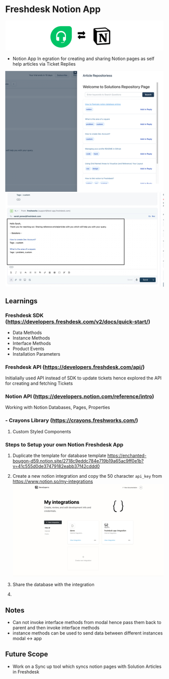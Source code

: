 # Freshdesk Notion App

![Banner](./docs/banner3.png)

- Notion App In egration for creating and sharing Notion pages as self help articles via Ticket Replies

![screenshot-boards](./docs/app-snap2.png)
![Ticket](./docs/ticket-snap.jpg)

## Learnings 

### Freshdesk SDK (https://developers.freshdesk.com/v2/docs/quick-start/)

- Data Methods 
- Instance Methods 
- Interface Methods  
- Product Events 
- Installation Parameters 


### Freshdesk API  (https://developers.freshdesk.com/api/)
Initialially used API instead of SDK to update tickets hence explored the API for creating and fetching Tickets 

### Notion API (https://developers.notion.com/reference/intro)
Working with Notion Databases, Pages, Properties 

### - Crayons Library (https://crayons.freshworks.com/)
1. Custom Styled Components 

### Steps to Setup your own Notion Freshdesk App 

1. Duplicate the template for database template https://enchanted-bougon-d59.notion.site/2718c9eddc784e719b19a65ac9ff0e1b?v=41c555d0de37479182eabb37f42cddd0

2. Create a new notion integration and copy the 50 character `api_key`  from https://www.notion.so/my-integrations
![notion-integration](./docs/notion-integration.png)


3. Share the database with the integration

3. 

## Notes 

- Can not invoke interface methods from modal hence pass them back to parent and then invoke interface methods 
- instance methods can be used to send data between different instances modal <-> app 

## Future Scope
- Work on a Sync up tool which syncs notion pages with Solution Articles in Freshdesk

